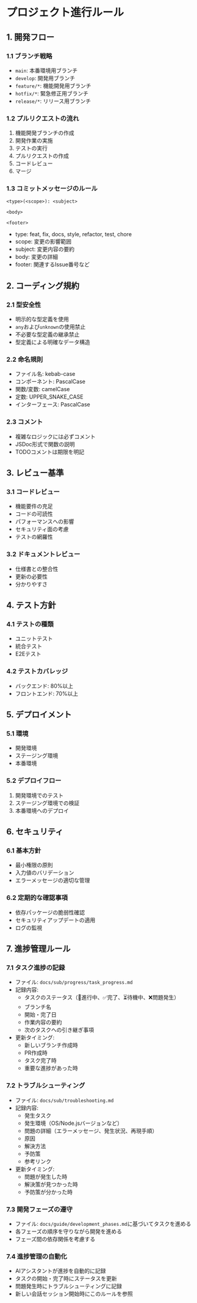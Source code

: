 # プロジェクト進行ルール

## 1. 開発フロー

### 1.1 ブランチ戦略
- `main`: 本番環境用ブランチ
- `develop`: 開発用ブランチ
- `feature/*`: 機能開発用ブランチ
- `hotfix/*`: 緊急修正用ブランチ
- `release/*`: リリース用ブランチ

### 1.2 プルリクエストの流れ
1. 機能開発ブランチの作成
2. 開発作業の実施
3. テストの実行
4. プルリクエストの作成
5. コードレビュー
6. マージ

### 1.3 コミットメッセージのルール
```
<type>(<scope>): <subject>

<body>

<footer>
```

- type: feat, fix, docs, style, refactor, test, chore
- scope: 変更の影響範囲
- subject: 変更内容の要約
- body: 変更の詳細
- footer: 関連するIssue番号など

## 2. コーディング規約

### 2.1 型安全性
- 明示的な型定義を使用
- `any`および`unknown`の使用禁止
- 不必要な型定義の継承禁止
- 型定義による明確なデータ構造

### 2.2 命名規則
- ファイル名: kebab-case
- コンポーネント: PascalCase
- 関数/変数: camelCase
- 定数: UPPER_SNAKE_CASE
- インターフェース: PascalCase

### 2.3 コメント
- 複雑なロジックには必ずコメント
- JSDoc形式で関数の説明
- TODOコメントは期限を明記

## 3. レビュー基準

### 3.1 コードレビュー
- 機能要件の充足
- コードの可読性
- パフォーマンスへの影響
- セキュリティ面の考慮
- テストの網羅性

### 3.2 ドキュメントレビュー
- 仕様書との整合性
- 更新の必要性
- 分かりやすさ

## 4. テスト方針

### 4.1 テストの種類
- ユニットテスト
- 統合テスト
- E2Eテスト

### 4.2 テストカバレッジ
- バックエンド: 80%以上
- フロントエンド: 70%以上

## 5. デプロイメント

### 5.1 環境
- 開発環境
- ステージング環境
- 本番環境

### 5.2 デプロイフロー
1. 開発環境でのテスト
2. ステージング環境での検証
3. 本番環境へのデプロイ

## 6. セキュリティ

### 6.1 基本方針
- 最小権限の原則
- 入力値のバリデーション
- エラーメッセージの適切な管理

### 6.2 定期的な確認事項
- 依存パッケージの脆弱性確認
- セキュリティアップデートの適用
- ログの監視

## 7. 進捗管理ルール

### 7.1 タスク進捗の記録
- ファイル: `docs/sub/progress/task_progress.md`
- 記録内容:
  - タスクのステータス（🔄進行中、✅完了、⏳待機中、❌問題発生）
  - ブランチ名
  - 開始・完了日
  - 作業内容の要約
  - 次のタスクへの引き継ぎ事項
- 更新タイミング:
  - 新しいブランチ作成時
  - PR作成時
  - タスク完了時
  - 重要な進捗があった時

### 7.2 トラブルシューティング
- ファイル: `docs/sub/troubleshooting.md`
- 記録内容:
  - 発生タスク
  - 発生環境（OS/Node.jsバージョンなど）
  - 問題の詳細（エラーメッセージ、発生状況、再現手順）
  - 原因
  - 解決方法
  - 予防策
  - 参考リンク
- 更新タイミング:
  - 問題が発生した時
  - 解決策が見つかった時
  - 予防策が分かった時

### 7.3 開発フェーズの遵守
- ファイル: `docs/guide/development_phases.md`に基づいてタスクを進める
- 各フェーズの順序を守りながら開発を進める
- フェーズ間の依存関係を考慮する

### 7.4 進捗管理の自動化
- AIアシスタントが進捗を自動的に記録
- タスクの開始・完了時にステータスを更新
- 問題発生時にトラブルシューティングに記録
- 新しい会話セッション開始時にこのルールを参照
